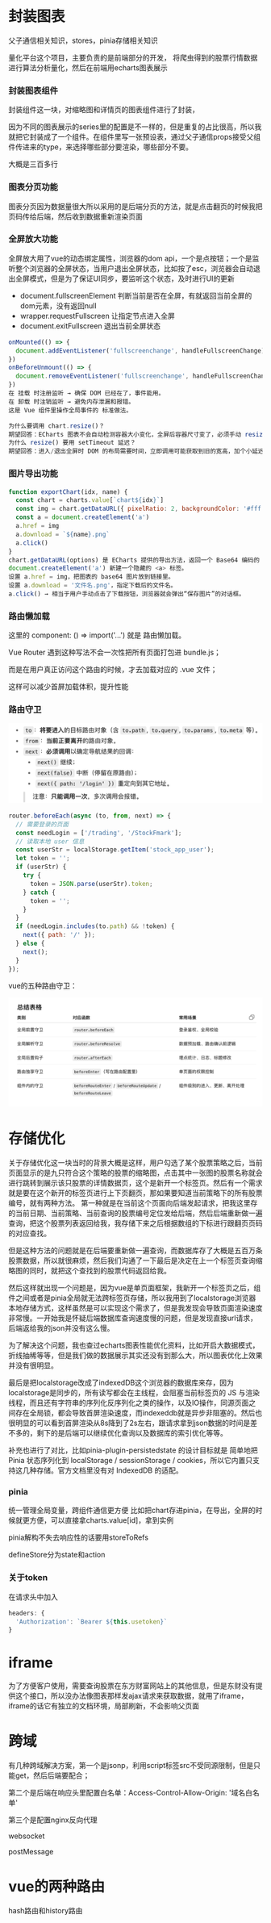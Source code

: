 # 封装图表
父子通信相关知识，stores，pinia存储相关知识

量化平台这个项目，主要负责的是前端部分的开发，
将爬虫得到的股票行情数据进行算法分析量化，然后在前端用echarts图表展示
### 封装图表组件
封装组件这一块，对缩略图和详情页的图表组件进行了封装，

因为不同的图表展示的series里的配置是不一样的，但是重复的占比很高，所以我就把它封装成了一个组件。在组件里写一张预设表，通过父子通信props接受父组件传进来的type，来选择哪些部分要渲染，哪些部分不要。

大概是三百多行
### 图表分页功能
图表分页因为数据量很大所以采用的是后端分页的方法，就是点击翻页的时候我把页码传给后端，然后收到数据重新渲染页面

### 全屏放大功能
全屏放大用了vue的动态绑定属性，浏览器的dom api，一个是点按钮；一个是监听整个浏览器的全屏状态，当用户退出全屏状态，比如按了esc，浏览器会自动退出全屏模式，但是为了保证UI同步，要监听这个状态，及时进行UI的更新
- document.fullscreenElement 判断当前是否在全屏，有就返回当前全屏的dom元素，没有返回null
- wrapper.requestFullscreen 让指定节点进入全屏
- document.exitFullscreen 退出当前全屏状态

```js
onMounted(() => {
  document.addEventListener('fullscreenchange', handleFullscreenChange)
})
onBeforeUnmount(() => {
  document.removeEventListener('fullscreenchange', handleFullscreenChange)
})
在 挂载 时注册监听 → 确保 DOM 已经在了，事件能用。
在 卸载 时注销监听 → 避免内存泄漏和报错。
这是 Vue 组件里操作全局事件的 标准做法。
```
```js
为什么要调用 chart.resize()？
期望回答：ECharts 图表不会自动检测容器大小变化，全屏后容器尺寸变了，必须手动 resize()，否则会显示不完整。
为什么 resize() 要用 setTimeout 延迟？
期望回答：进入/退出全屏时 DOM 的布局需要时间，立即调用可能获取到旧的宽高，加个小延迟能保证图表自适应正常。
```

### 图片导出功能
```js
function exportChart(idx, name) {
  const chart = charts.value[`chart${idx}`]
  const img = chart.getDataURL({ pixelRatio: 2, backgroundColor: '#fff' })
  const a = document.createElement('a')
  a.href = img
  a.download = `${name}.png`
  a.click()
}
chart.getDataURL(options) 是 ECharts 提供的导出方法，返回一个 Base64 编码的 PNG 图片字符串。
document.createElement('a') 新建一个隐藏的 <a> 标签。
设置 a.href = img，把图表的 base64 图片放到链接里。
设置 a.download = '文件名.png'，指定下载后的文件名。
a.click() → 相当于用户手动点击了下载按钮，浏览器就会弹出“保存图片”的对话框。
```

### 路由懒加载
这里的 component: () => import('...') 就是 路由懒加载。

Vue Router 遇到这种写法不会一次性把所有页面打包进 bundle.js；

而是在用户真正访问这个路由的时候，才去加载对应的 .vue 文件；

这样可以减少首屏加载体积，提升性能

### 路由守卫
![alt text](image-32.png)
```js
router.beforeEach(async (to, from, next) => {
  // 需要登录的页面
  const needLogin = ['/trading', '/StockFmark'];
  // 读取本地 user 信息
  const userStr = localStorage.getItem('stock_app_user');
  let token = '';
  if (userStr) {
    try {
      token = JSON.parse(userStr).token;
    } catch {
      token = '';
    }
  }
  if (needLogin.includes(to.path) && !token) {
    next({ path: '/' });
  } else {
    next();
  }
});
```

vue的五种路由守卫：

![alt text](image-35.png)
# 存储优化
关于存储优化这一块当时的背景大概是这样，用户勾选了某个股票策略之后，当前页面显示的是九只符合这个策略的股票的缩略图，点击其中一张图的股票名称就会进行跳转到展示该只股票的详情数据页，这个是新开一个标签页。然后有一个需求就是要在这个新开的标签页进行上下页翻页，那如果要知道当前策略下的所有股票编号，就有两种方法。
第一种就是在当前这个页面向后端发起请求，把我这里存的当前日期、当前策略、当前查询的股票编号定位发给后端，然后后端重新做一遍查询，把这个股票列表返回给我，我存储下来之后根据数组的下标进行跟翻页页码的对应查找。

但是这种方法的问题就是在后端要重新做一遍查询，而数据库存了大概是五百万条股票数据，所以就很麻烦，然后我们沟通了一下最后是决定在上一个标签页查询缩略图的同时，就把这个查找到的股票代码返回给我。

然后这样就出现一个问题是，因为vue是单页面框架，我新开一个标签页之后，组件之间或者是pinia全局就无法跨标签页存储，所以我用到了localstorage浏览器本地存储方式，这样虽然是可以实现这个需求了，但是我发现会导致页面渲染速度非常慢。一开始我是怀疑后端数据库查询速度慢的问题，但是发现直接url请求，后端返给我的json并没有这么慢。

为了解决这个问题，我也查过echarts图表性能优化资料，比如开启大数据模式，折线抽稀等等，但是我们做的数据展示其实还没有到那么大，所以图表优化上效果并没有很明显。

最后是把localstorage改成了indexedDB这个浏览器的数据库来存，因为localstorage是同步的，所有读写都会在主线程，会阻塞当前标签页的 JS 与渲染线程，而且还有字符串的序列化反序列化之类的操作，以及IO操作，同源页面之间存在全局锁，都会导致首屏渲染速度，而indexeddb就是异步非阻塞的。然后也很明显的可以看到首屏渲染从8s降到了2s左右，跟请求拿到json数据的时间是差不多的，剩下的是后端可以继续优化查询以及数据库的索引优化等等。


补充也进行了对比，比如pinia-plugin-persistedstate 的设计目标就是 简单地把 Pinia 状态序列化到 localStorage / sessionStorage / cookies，所以它内置只支持这几种存储。官方文档里没有对 IndexedDB 的适配。

### pinia
统一管理全局变量，跨组件通信更方便
比如把chart存进pinia，在导出，全屏的时候就更方便，可以直接拿charts.value[id]，拿到实例

pinia解构不失去响应性的话要用storeToRefs

defineStore分为state和action

### 关于token
在请求头中加入
```js
headers: {
  'Authorization': `Bearer ${this.usetoken}`
}
```

# iframe
为了方便客户使用，需要查询股票在东方财富网站上的其他信息，但是东财没有提供这个接口，所以没办法像图表那样发ajax请求来获取数据，就用了iframe，iframe的话它有独立的文档环境，局部刷新，不会影响父页面

# 跨域
有几种跨域解决方案，第一个是jsonp，利用script标签src不受同源限制，但是只能get，然后后端要配合；

第二个是后端在响应头里配置白名单：Access-Control-Allow-Origin: '域名白名单'

第三个是配置nginx反向代理

websocket

postMessage

# vue的两种路由
hash路由和history路由





